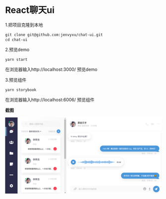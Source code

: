 # React聊天ui

1.把项目克隆到本地
```
git clone git@github.com:jenvyxu/chat-ui.git
cd chat-ui
```

2.预览demo
```
yarn start
```
在浏览器输入http://localhost:3000/ 预览demo

3.预览组件
```
yarn storybook
```
在浏览器输入http://localhost:6006/ 预览组件

**截图**

<img src="https://github.com/jenvyxu/chat-ui/blob/master/shot.png" alt="截图" width="600">
